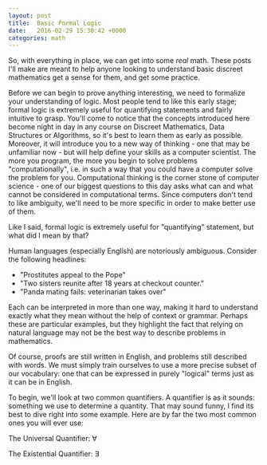```yaml
---
layout: post
title:  Basic Formal Logic
date:   2016-02-29 15:30:42 +0000
categories: math
---
```


<script type="text/x-mathjax-config">
  MathJax.Hub.Config({tex2jax: {inlineMath: [['$','$'], ['\\(','\\)']]}});
</script>
<script type="text/javascript" async
  src="https://cdn.mathjax.org/mathjax/latest/MathJax.js?config=TeX-AMS_CHTML">
</script>

So, with everything in place, we can get into some *real* math. These posts I'll make are meant to help anyone looking to understand basic discreet mathematics get a sense for them, and get some practice.

Before we can begin to prove anything interesting, we need to formalize your understanding of logic. Most people tend to like this early stage; formal logic is extremely useful for quantifying statements and fairly intuitive to grasp. You'll come to notice that the concepts introduced here become night in day in any course on Discreet Mathematics, Data Structures or Algorithms, so it's best to learn them as early as possible. Moreover, it will introduce you to a new way of thinking - one that may be unfamiliar now - but will help define your skills as a computer scientist. The more you program, the more you begin to solve problems "computationally", i.e. in such a way that you could have a computer solve the problem for you. Computational thinking is the corner stone of computer science - one of our biggest questions to this day asks what can and what cannot be considered in computational terms. Since computers don't tend to like ambiguity, we'll need to be more specific in order to make better use of them.

Like I said, formal logic is extremely useful for "quantifying" statement, but what did I mean by that?

Human languages (especially English) are notoriously ambiguous. Consider the following headlines:

- "Prostitutes appeal to the Pope"
- "Two sisters reunite after 18 years at checkout counter."
- "Panda mating fails: veterinarian takes over"

Each can be interpreted in more than one way, making it hard to understand exactly what they mean without the help of context or grammar. Perhaps these are particular examples, but they highlight the fact that relying on natural language may not be the best way to describe problems in mathematics.

Of course, proofs are still written in English, and problems still described with words. We must simply train ourselves to use a more precise subset of our vocabulary: one that can be expressed in purely "logical" terms just as it can be in English.

To begin, we'll look at two common quantifiers. A quantifier is as it sounds: something we use to determine a quantity. That may sound funny, I find its best to dive right into some example. Here are by far the two most common ones you will ever use:

The Universal Quantifier: $\forall$

The Existential Quantifier: $\exists$
